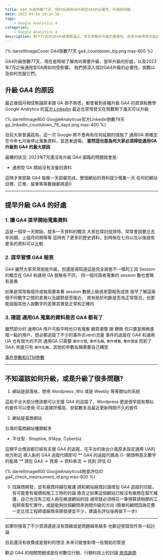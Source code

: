 ```yaml
---
title: GA4 升級倒數77天，探討從通用GA升級至GA4的必要性、好處與挑戰
date: 2023-04-16 20:24:58
tags: 
	- Google Analytics 4
categories: 
	- Google Analytics 4
description: 剩下77天的GA4升級期限逼近，本文將解析升級的重要性、提早升級帶來的益處，以及2023年7月後通用型GA將面臨的命運。同時，我們也將分享應對升級過程中可能遇到的挑戰的方法。
---
```

<link rel="stylesheet" href="button.css">

{% darrellImageCover GA4倒數77天 ga4_countdown_bg.png max-800 %}

GA4升級倒數77天，現在是時候了解為何需要升級、提早升級的好處，以及2023年7月之後通用型GA將如何受影響。
我們將深入探討GA4升級的必要性、挑戰以及如何克服它們。

## 升級 GA4 的原因

最近幾個月相信無論原本跟 GA 熟不熟悉，都會看到各種升級 GA4 的資源和教學
Google Analytics 的[官方 Linkedin](https://www.linkedin.com/showcase/google-analytics/) 最近也常常發文在倒數剩下幾天可以升級

{% darrellImage800 GoogleAnalyticse官方Linkedin倒數78天 ga_linkedin_countdown_78_days.png max-400 %}

目前大家普遍認為，這一次 Google 將不會再有任何延期的措施了
通用GA 將確定在今年七月後停止蒐集資料，並逐漸退場。
**當然這也是為何大家必須得從通用GA升級到 GA4 的最大原因**

最糟的狀況: 2023年7月還沒有升級 GA4
面臨的問題就會是:

- 通用型 GA 開始沒有流量的資料

這時才來部屬 GA4
每晚一天部屬完成，整個網站的資料就少蒐集一天
任何的網站目標、訂單、留單等等數據都將是0

---

## 提早升級 GA4 的好處

### 1. 讓 GA4 提早開始蒐集資料
這是一個早一天開始，就多一天資料的概念
大家在探討成效時，常常會說要比去年同期、上個月同期等等
這時有了更多的歷史資料，到時候在七月以及以後就有更多的資料可以比較

### 2. 提早習慣 GA4 報表
GA4 雖然大家常常說是升級，但還是得知道這是完全兩套不一樣的工具
Session 的概念在 GA4 和通用 GA 就略有不同，
同一個月兩者蒐集的 session 數也會略有差異

如果是常常每個月或每周要拿著 session 數跟上級或老闆報告成效
提早了解這兩個不同數字之間的差異以及趨勢是否接近，
將有助於判斷是否為正常情況，也更能說服其他人說數字的差異其實是正常和正確的

### 3. 確認 通用GA 蒐集的資料是否 GA4 都有了
雖然部分的 通用GA 用戶可能平時也只有蒐集 網頁瀏覽 跟 轉換
但只要是稍微進階一點的用戶，想必都追蹤了不少的事件(Event)流量
事件的追蹤在 GA4 和通用UA 也有很大的不同
通用GA 只需要 `事件分類`, `事件名稱`, `事件標籤`, `事件價值`
而到了 GA4: 則是只有 `事件名稱`，其他的參數名稱需要自己構思

[事件參數和GTM參數](https://www.darrelltw.com/google-tag-manager-ga4-configuration-fieldtoset/)

---

## 不知道該如何升級，或是升級了很多問題?

1. 網站是部落格，使用 Wordpress ,Wix 或是 Weebly 等等類似的系統

這些平台大部分應該都可以支援 GA4 的追蹤了，Wordpress 更是很早就有類似的套件可以使用
可以選擇評價高、安裝數多且最近更新時間不久的套件

2. 網站是電商網站

台灣的電商網站種類較多
- 平台型 : Shopline, 91App, Cyberbiz 

這類平台應該都已經有支援 GA4 的追蹤，在平台的後台介面原本設定通用 UA的地方附近
填入新的 GA4 追蹤代碼即可
** GA4 的追蹤代碼為 G- 開頭帶英文數字的亂碼 **
請在 GA4 -> 資源 -> 資料串流 -> 找到 評估 ID

{% darrellImage800 GoogleAnalytics4檢查評估ID ga4_check_mearsument_id.png max-800 %}

3. 找廠商開發，並有廠商持續在維護
請和網站廠商討論增加 GA4 追蹤的功能，有可能會有報價和施工工時的討論
換言之如果這個網站已經沒有廠商在幫忙維護，自己也沒有工程人員在維運網站的話
通常就必須得花一筆預算請相關的工程師來幫忙實作，或是能夠找個顧問來詢問升級的方向
(簡單的顧問諮詢花費一定比找工程師或廠商來開發便宜不少，建議先評估後再做下一步)

---

如果你搜尋了不少資源還是沒有頭緒或是問題越來越多
也歡迎發個信件來一起討論

目前還沒有收費或是營利的想法
未來可能會新增一些贊助的管道

歡迎 GA4 的相關問題或是任何數位行銷、行銷科技上的討論
<a class="email_button js-track-button" href="#">來信詢問</a>
